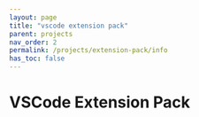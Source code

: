 ```yaml
---
layout: page
title: "vscode extension pack"
parent: projects
nav_order: 2
permalink: /projects/extension-pack/info
has_toc: false
---
```


# VSCode Extension Pack
